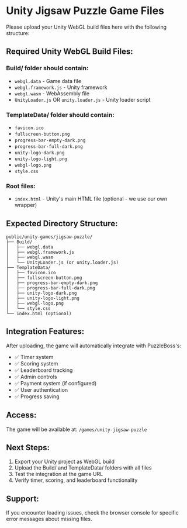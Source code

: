 
# Unity Jigsaw Puzzle Game Files

Please upload your Unity WebGL build files here with the following structure:

## Required Unity WebGL Build Files:

### Build/ folder should contain:
- `webgl.data` - Game data file
- `webgl.framework.js` - Unity framework
- `webgl.wasm` - WebAssembly file
- `UnityLoader.js` OR `unity.loader.js` - Unity loader script

### TemplateData/ folder should contain:
- `favicon.ico`
- `fullscreen-button.png`
- `progress-bar-empty-dark.png`
- `progress-bar-full-dark.png`
- `unity-logo-dark.png`
- `unity-logo-light.png`
- `webgl-logo.png`
- `style.css`

### Root files:
- `index.html` - Unity's main HTML file (optional - we use our own wrapper)

## Expected Directory Structure:
```
public/unity-games/jigsaw-puzzle/
├── Build/
│   ├── webgl.data
│   ├── webgl.framework.js
│   ├── webgl.wasm
│   └── UnityLoader.js (or unity.loader.js)
├── TemplateData/
│   ├── favicon.ico
│   ├── fullscreen-button.png
│   ├── progress-bar-empty-dark.png
│   ├── progress-bar-full-dark.png
│   ├── unity-logo-dark.png
│   ├── unity-logo-light.png
│   ├── webgl-logo.png
│   └── style.css
└── index.html (optional)
```

## Integration Features:
After uploading, the game will automatically integrate with PuzzleBoss's:
- ✅ Timer system
- ✅ Scoring system  
- ✅ Leaderboard tracking
- ✅ Admin controls
- ✅ Payment system (if configured)
- ✅ User authentication
- ✅ Progress saving

## Access:
The game will be available at: `/games/unity-jigsaw-puzzle`

## Next Steps:
1. Export your Unity project as WebGL build
2. Upload the Build/ and TemplateData/ folders with all files
3. Test the integration at the game URL
4. Verify timer, scoring, and leaderboard functionality

## Support:
If you encounter loading issues, check the browser console for specific error messages about missing files.
